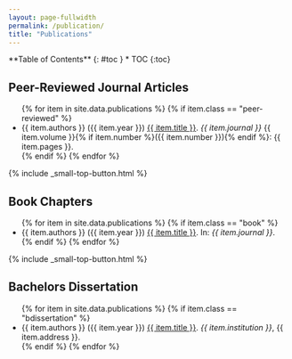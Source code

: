 ```yaml
---
layout: page-fullwidth
permalink: /publication/
title: "Publications"
---
```

<!-- This page is automatically generated using entries from the file "_data/publications.yml" 
     Please use the file "_data/publications.yml" to include new items.
-->

<!-- To change the list layout go to "_sass/_09_elements.scss 
     under the /* Publication list style */ header  (.publication css class)
-->

<div class="panel radius" markdown="1">
**Table of Contents**
{: #toc }
*  TOC
{:toc}
</div>

## Peer-Reviewed Journal Articles

<!-- Automatically imports class "peer-reviewed" items from file _data/publications.yml -->
<ul class="publication">
    {% for item in site.data.publications %}
    {% if item.class == "peer-reviewed" %}
    <li> {{ item.authors }} ({{ item.year }})
        <a href="{{ item.doi }}">{{ item.title }}</a>.
        <i>{{ item.journal }}</i>
        {{ item.volume }}{% if item.number %}({{ item.number }}){% endif %}: {{ item.pages }}.
    </li>
    {% endif %}
    {% endfor %}
</ul>
{% include _small-top-button.html %}

<!-- ## Accepted for Publication

<ul class="publication">
    {% for item in site.data.publications %}
    {% if item.class == "accepted" %}
    <li> {{ item.authors }} ({{ item.year }}) {{ item.title }}. <i>{{ item.journal }}</i>.</li>
    {% endif %}
    {% endfor %}
</ul>
{% include _small-top-button.html %}

## Under Review

<ul class="publication">
    {% for item in site.data.publications %}
    {% if item.class == "under-review" %}
    <li> {{ item.authors }} ({{ item.year }})
        <a href="{{ item.doi }}">{{ item.title }}</a>.
        <i>{{ item.journal }}</i>.
    </li>
    {% endif %}
    {% endfor %}
</ul>
{% include _small-top-button.html %}

## PhD Thesis

<ul class="publication">
    {% for item in site.data.publications %}
    {% if item.class == "thesis" %}
    <li> {{ item.authors }} ({{ item.year }})
        <a href="{{ item.doi }}">{{ item.title }}</a>.
        <i>{{ item.institution }}</i>, {{ item.address }}.
    </li>
    {% endif %}
    {% endfor %}
</ul>
{% include _small-top-button.html %}

## Master Dissertation

<ul class="publication">
    {% for item in site.data.publications %}
    {% if item.class == "dissertation" %}
    <li> {{ item.authors }} ({{ item.year }})
        <a href="{{ item.doi }}">{{ item.title }}</a>.
        <i>{{ item.institution }}</i>, {{ item.address }}.
    </li>
    {% endif %}
    {% endfor %}
</ul> -->

## Book Chapters

<ul class="publication">
    {% for item in site.data.publications %}
    {% if item.class == "book" %}
    <li> {{ item.authors }} ({{ item.year }})
        <a href="{{ item.doi }}">{{ item.title }}</a>.
        In: <i>{{ item.journal }}</i>.
    </li>
    {% endif %}
    {% endfor %}
</ul>
{% include _small-top-button.html %}

## Bachelors Dissertation

<ul class="publication">
    {% for item in site.data.publications %}
    {% if item.class == "bdissertation" %}
    <li> {{ item.authors }} ({{ item.year }})
        <a href="{{ item.doi }}">{{ item.title }}</a>.
        <i>{{ item.institution }}</i>, {{ item.address }}.
    </li>
    {% endif %}
    {% endfor %}
</ul>